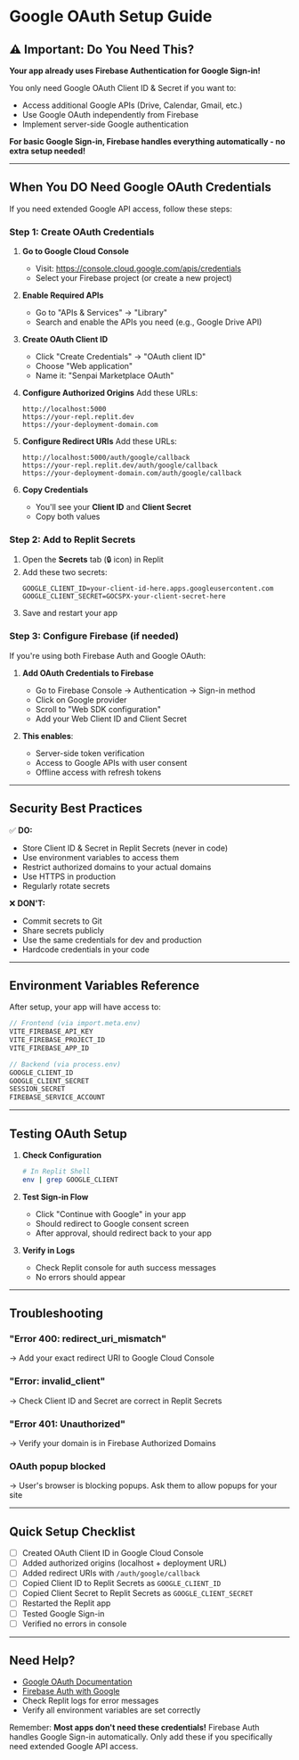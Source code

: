 # Google OAuth Setup Guide

## ⚠️ Important: Do You Need This?

**Your app already uses Firebase Authentication for Google Sign-in!**

You only need Google OAuth Client ID & Secret if you want to:
- Access additional Google APIs (Drive, Calendar, Gmail, etc.)
- Use Google OAuth independently from Firebase
- Implement server-side Google authentication

**For basic Google Sign-in, Firebase handles everything automatically - no extra setup needed!**

---

## When You DO Need Google OAuth Credentials

If you need extended Google API access, follow these steps:

### Step 1: Create OAuth Credentials

1. **Go to Google Cloud Console**
   - Visit: https://console.cloud.google.com/apis/credentials
   - Select your Firebase project (or create a new project)

2. **Enable Required APIs**
   - Go to "APIs & Services" → "Library"
   - Search and enable the APIs you need (e.g., Google Drive API)

3. **Create OAuth Client ID**
   - Click "Create Credentials" → "OAuth client ID"
   - Choose "Web application"
   - Name it: "Senpai Marketplace OAuth"

4. **Configure Authorized Origins**
   Add these URLs:
   ```
   http://localhost:5000
   https://your-repl.replit.dev
   https://your-deployment-domain.com
   ```

5. **Configure Redirect URIs**
   Add these URLs:
   ```
   http://localhost:5000/auth/google/callback
   https://your-repl.replit.dev/auth/google/callback
   https://your-deployment-domain.com/auth/google/callback
   ```

6. **Copy Credentials**
   - You'll see your **Client ID** and **Client Secret**
   - Copy both values

### Step 2: Add to Replit Secrets

1. Open the **Secrets** tab (🔒 icon) in Replit
2. Add these two secrets:
   ```
   GOOGLE_CLIENT_ID=your-client-id-here.apps.googleusercontent.com
   GOOGLE_CLIENT_SECRET=GOCSPX-your-client-secret-here
   ```
3. Save and restart your app

### Step 3: Configure Firebase (if needed)

If you're using both Firebase Auth and Google OAuth:

1. **Add OAuth Credentials to Firebase**
   - Go to Firebase Console → Authentication → Sign-in method
   - Click on Google provider
   - Scroll to "Web SDK configuration"
   - Add your Web Client ID and Client Secret

2. **This enables**:
   - Server-side token verification
   - Access to Google APIs with user consent
   - Offline access with refresh tokens

---

## Security Best Practices

✅ **DO:**
- Store Client ID & Secret in Replit Secrets (never in code)
- Use environment variables to access them
- Restrict authorized domains to your actual domains
- Use HTTPS in production
- Regularly rotate secrets

❌ **DON'T:**
- Commit secrets to Git
- Share secrets publicly
- Use the same credentials for dev and production
- Hardcode credentials in your code

---

## Environment Variables Reference

After setup, your app will have access to:

```javascript
// Frontend (via import.meta.env)
VITE_FIREBASE_API_KEY
VITE_FIREBASE_PROJECT_ID
VITE_FIREBASE_APP_ID

// Backend (via process.env)
GOOGLE_CLIENT_ID
GOOGLE_CLIENT_SECRET
SESSION_SECRET
FIREBASE_SERVICE_ACCOUNT
```

---

## Testing OAuth Setup

1. **Check Configuration**
   ```bash
   # In Replit Shell
   env | grep GOOGLE_CLIENT
   ```

2. **Test Sign-in Flow**
   - Click "Continue with Google" in your app
   - Should redirect to Google consent screen
   - After approval, should redirect back to your app

3. **Verify in Logs**
   - Check Replit console for auth success messages
   - No errors should appear

---

## Troubleshooting

### "Error 400: redirect_uri_mismatch"
→ Add your exact redirect URI to Google Cloud Console

### "Error: invalid_client"
→ Check Client ID and Secret are correct in Replit Secrets

### "Error 401: Unauthorized"
→ Verify your domain is in Firebase Authorized Domains

### OAuth popup blocked
→ User's browser is blocking popups. Ask them to allow popups for your site

---

## Quick Setup Checklist

- [ ] Created OAuth Client ID in Google Cloud Console
- [ ] Added authorized origins (localhost + deployment URL)
- [ ] Added redirect URIs with `/auth/google/callback`
- [ ] Copied Client ID to Replit Secrets as `GOOGLE_CLIENT_ID`
- [ ] Copied Client Secret to Replit Secrets as `GOOGLE_CLIENT_SECRET`
- [ ] Restarted the Replit app
- [ ] Tested Google Sign-in
- [ ] Verified no errors in console

---

## Need Help?

- [Google OAuth Documentation](https://developers.google.com/identity/protocols/oauth2)
- [Firebase Auth with Google](https://firebase.google.com/docs/auth/web/google-signin)
- Check Replit logs for error messages
- Verify all environment variables are set correctly

Remember: **Most apps don't need these credentials!** Firebase Auth handles Google Sign-in automatically. Only add these if you specifically need extended Google API access.
